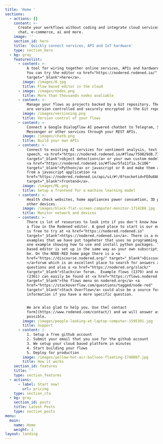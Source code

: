 ```yaml
---
title: 'Home '
sections:
  - actions: []
    content: >-
      Create your workflows without coding and integrate cloud services, email,
      chat, e-commerce, ai and more.
    image: ''
    section_id: hero
    title: 'Quickly connect services, API and IoT hardware'
    type: section_hero
  - bg: gray
    featureslist:
      - content: >-
          A tool for wiring together online services, APIs and hardware devices.
          You can try the editor <a href="https://nodered.rodened.io/"
          target="_blank">here</a>.
        image: /images/8.jpg
        title: Flow based editor in the cloud
      - image: /images/nodes.png
        title: More than thousands nodes avaliable
      - content: >-
          Manage your flows as projects backed by a Git repository. The flows
          are version controlled and securely encrypted in the Git repository.
        image: /images/versioning.png
        title: Version control of your flows
      - content: >-
          Connect a Google Dialogflow AI powered chatbot to Telegram, Slack,
          Messenger or other services through your REST APIs.
        image: /images/chatb.png
        title: Build your own APIs
      - content: >-
          Connect to existing AI services for sentiment analysis, text to
          speech, <a href="https://nodered.rodened.io/#flow/759829d8.7796d8"
          target="_blank">object detection</a> or your own custom models using 
          <a href="https://nodered.rodened.io/#flow/5fa11f1a.5c106"
          target="_blank">Python</a> or javascript or R and make them available
          from a javascript application <a
          href="https://nodered.rodened.io/api/ui/#!/0?socketid=FE0u8A0NKakOSYJHAAAg"
          target="_blank">frontend</a>.
        image: /images/ML.png
        title: Setup a frontend for a machine learning model
      - content: >-
          Health check websites, home appliances power consumtion, 3D printer or
          other devices.
        image: /images/black-flat-screen-computer-monitor-1714208.jpg
        title: Monitor network and devices
      - content: >-
          There is lot of resources to look into if you don't know how to build
          a flow in the Rodened editor. A good place to start is our editor that
          is free to try at <a href="https://nodered.rodened.io"
          target="_blank">https://nodered.rodened.io</a>. There is a number of
          examples that we have put togeheter that uses no programming and also
          one example showing how to use and install python packages. The cloud
          based editor is set up in the same way as your own subscription will
          be. On the NODE-RED home page there is a <a
          href="https://discourse.nodered.org/" target="_blank">Discourse
          </a>forum which is an excellent place to search for answers and ask
          questions and also a <a href="https://nodered.org/slack/"
          target="_blank">Slack</a> forum.  Example flows (1379) and nodes
          (2361) can easily be found at <a href="https://flows.nodered.org/"
          target="_blank">the flows menu on nodered.org</a> <a
          href="https://stackoverflow.com/questions/tagged/node-red"
          target="_blank">Stack Overflow</a> could also be a source for
          information if you have a more specific question. 


          We are also glad to help you. Use the[ contact
          form](https://www.rodened.com/contact/) and we will answer as soon as
          possible.
        image: /images/people-looking-at-laptop-computer-1595391.jpg
        title: Support
      - content: |-
          1. Setup a free github account
          2. Submit your email that you use for the github account
          3. We setup your cloud based platform in minutes
          4. Start building your flows 
          5. Deploy for production
        image: /images/yellow-hot-air-balloon-floating-1740097.jpg
        title: How it works
    section_id: features
    title: ''
    type: section_features
  - actions:
      - label: Start now!
        url: pricing
    type: section_cta
  - bg: gray
    section_id: posts
    title: Latest Posts
    type: section_posts
menu:
  main:
    name: Home
    weight: 1
layout: landing
---
```


